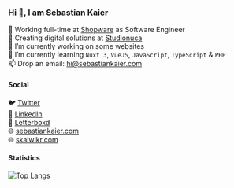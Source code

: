 ### Hi 👋, I am Sebastian Kaier

💼 Working full-time at [Shopware](https://www.shopware.com/) as Software Engineer  
💼 Creating digital solutions at [Studionuca](https://www.studionuca.com)  
🔭 I’m currently working on some websites  
🌱 I’m currently learning `Nuxt 3`, `VueJS`, `JavaScript`, `TypeScript` & `PHP`  
📫 Drop an email: hi@sebastiankaier.com  

#### Social

🐦 [Twitter](https://twitter.com/skaiwlkr)  
💼 [LinkedIn](https://www.linkedin.com/in/sebastian-kaier)  
🎥 [Letterboxd](https://letterboxd.com/skaiwlkr/)  
🌐 [sebastiankaier.com](https://sebastiankaier.com)  
🌐 [skaiwlkr.com](https://skaiwlkr.com)  


#### Statistics
<!-- <img align="right" alt="skaiwlkr's GitHub stats" src="https://github-readme-stats.vercel.app/api?username=skaiwlkr&count_private=1&show_icons=true&" /> -->

[![Top Langs](https://github-readme-stats.vercel.app/api/top-langs/?username=skaiwlkr&layout=compact)](https://github.com/anuraghazra/github-readme-stats)

<!--
**skaiwlkr/skaiwlkr** is a ✨ _special_ ✨ repository because its `README.md` (this file) appears on your GitHub profile.

Here are some ideas to get you started:

- 🔭 I’m currently working on ...
- 🌱 I’m currently learning ...
- 👯 I’m looking to collaborate on ...
- 🤔 I’m looking for help with ...
- 💬 Ask me about ...
- 📫 How to reach me: ...
- 😄 Pronouns: ...
- ⚡ Fun fact: ...
-->
